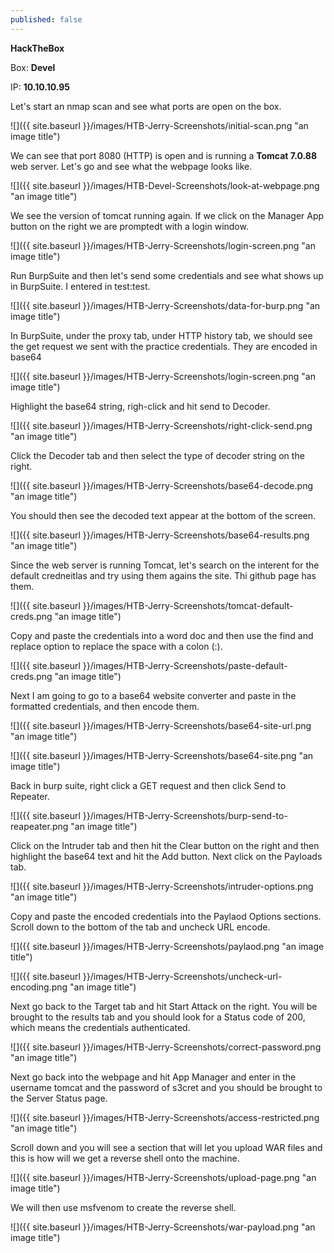 ```yaml
---
published: false
---
```

**HackTheBox**

Box: **Devel**

IP: **10.10.10.95**

Let's start an nmap scan and see what ports are open on the box. 

![]({{ site.baseurl }}/images/HTB-Jerry-Screenshots/initial-scan.png "an image title")

We can see that port 8080 (HTTP) is open and is running a **Tomcat 7.0.88** web server. Let's go and see what the webpage looks like. 

![]({{ site.baseurl }}/images/HTB-Devel-Screenshots/look-at-webpage.png "an image title")

We see the version of tomcat running again. If we click on the Manager App button on the right we are promptedt with a login window.

![]({{ site.baseurl }}/images/HTB-Jerry-Screenshots/login-screen.png "an image title")

Run BurpSuite and then let's send some credentials and see what shows up in BurpSuite. I entered in test:test.

![]({{ site.baseurl }}/images/HTB-Jerry-Screenshots/data-for-burp.png "an image title")

In BurpSuite, under the proxy tab, under HTTP history tab, we should see the get request we sent with the practice credentials. They are encoded in base64

![]({{ site.baseurl }}/images/HTB-Jerry-Screenshots/login-screen.png "an image title")

Highlight the base64 string, righ-click and hit send to Decoder.

![]({{ site.baseurl }}/images/HTB-Jerry-Screenshots/right-click-send.png "an image title")

Click the Decoder tab and then select the type of decoder string on the right.

![]({{ site.baseurl }}/images/HTB-Jerry-Screenshots/base64-decode.png "an image title")

You should then see the decoded text appear at the bottom of the screen.

![]({{ site.baseurl }}/images/HTB-Jerry-Screenshots/base64-results.png "an image title")

Since the web server is running Tomcat, let's search on the interent for the default credneitlas and try using them agains the site. Thi github page has them.

![]({{ site.baseurl }}/images/HTB-Jerry-Screenshots/tomcat-default-creds.png "an image title")

Copy and paste the credentials into a word doc and then use the find and replace option to replace the space with a colon (:).

![]({{ site.baseurl }}/images/HTB-Jerry-Screenshots/paste-default-creds.png "an image title")

Next I am going to go to a base64 website converter and paste in the formatted credentials, and then encode them.

![]({{ site.baseurl }}/images/HTB-Jerry-Screenshots/base64-site-url.png "an image title")

![]({{ site.baseurl }}/images/HTB-Jerry-Screenshots/base64-site.png "an image title")

Back in burp suite, right click a GET request and then click Send to Repeater. 

![]({{ site.baseurl }}/images/HTB-Jerry-Screenshots/burp-send-to-reapeater.png "an image title")

Click on the Intruder tab and then hit the Clear button on the right and then highlight the base64 text and hit the Add button. Next click on the Payloads tab.

![]({{ site.baseurl }}/images/HTB-Jerry-Screenshots/intruder-options.png "an image title")

Copy and paste the encoded credentials into the Paylaod Options sections. Scroll down to the bottom of the tab and uncheck URL encode. 

![]({{ site.baseurl }}/images/HTB-Jerry-Screenshots/paylaod.png "an image title")

![]({{ site.baseurl }}/images/HTB-Jerry-Screenshots/uncheck-url-encoding.png "an image title")

Next go back to the Target tab and hit Start Attack on the right. You will be brought to the results tab and you should look for a Status code of 200, which means the credentials authenticated.

![]({{ site.baseurl }}/images/HTB-Jerry-Screenshots/correct-password.png "an image title")

Next go back into the webpage and hit App Manager and enter in the username tomcat and the password of s3cret and you should be brought to the Server Status page.

![]({{ site.baseurl }}/images/HTB-Jerry-Screenshots/access-restricted.png "an image title")

Scroll down and you will see a section that will let you upload WAR files and this is how will we get a reverse shell onto the machine. 

![]({{ site.baseurl }}/images/HTB-Jerry-Screenshots/upload-page.png "an image title")

We will then use msfvenom to create the reverse shell.

![]({{ site.baseurl }}/images/HTB-Jerry-Screenshots/war-payload.png "an image title")